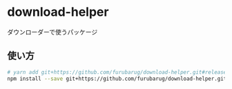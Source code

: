 # download-helper

ダウンローダーで使うパッケージ

## 使い方

```bash
# yarn add git+https://github.com/furubarug/download-helper.git#release/2.3.1
npm install --save git+https://github.com/furubarug/download-helper.git#release/2.3.1
```
